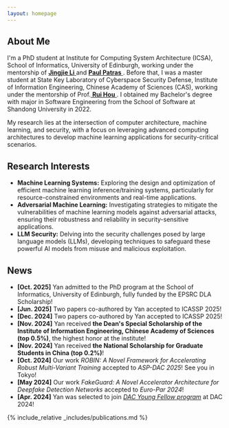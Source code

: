 ```yaml
---
layout: homepage
---
```


## About Me

I'm a PhD student at Institute for Computing System Architecture (ICSA), School of Informatics, University of Edinburgh, working under the mentorship of <a href="https://jingjieli.me/" target="_blank"> **Jingjie Li** </a> and <a href="https://homepages.inf.ed.ac.uk/ppatras/" target="_blank"> **Paul Patras** </a>. Before that, I was a master student at State Key Laboratory of Cyberspace Security Defense, Institute of Information Engineering, Chinese Academy of Sciences (CAS), working under the mentorship of Prof.<a href="http://hourui-arch.net/" target="_blank"> **Rui Hou** </a>. I obtained my Bachelor's degree with major in Software Engineering from the School of Software at Shandong University in 2022. 

My research lies at the intersection of computer architecture, machine learning, and security, with a focus on leveraging advanced computing architectures to develop machine learning applications for security-critical scenarios. 

## Research Interests
- **Machine Learning Systems:** Exploring the design and optimization of efficient machine learning inference/training systems, particularly for resource-constrained environments and real-time applications.
- **Adversarial Machine Learning:** Investigating strategies to mitigate the vulnerabilities of machine learning models against adversarial attacks, ensuring their robustness and reliability in security-sensitive applications.
- **LLM Security:** Delving into the security challenges posed by large language models (LLMs), developing techniques to safeguard these powerful AI models from misuse and malicious exploitation.


## News
- **[Oct. 2025]** Yan admitted to the PhD program at the School of Informatics, University of Edinburgh, fully funded by the EPSRC DLA Scholarship!
- **[Jun. 2025]** Two papers co-authored by Yan accepted to ICASSP 2025!
- **[Dec. 2024]** Two papers co-authored by Yan accepted to ICASSP 2025!
- **[Nov. 2024]** Yan received **the Dean's Special Scholarship of the Institute of Information Engineering, Chinese Academy of Sciences (top 0.5%)**, the highest honor at the institute!
- **[Nov. 2024]** Yan received **the National Scholarship for Graduate Students in China (top 0.2%)**! 
- **[Oct. 2024]** Our work *ROBIN: A Novel Framework for Accelerating Robust Multi-Variant Training* accepted to *ASP-DAC 2025*! See you in Tokyo!
- **[May 2024]** Our work *FakeGuard: A Novel Accelerator Architecture for Deepfake Detection Networks* accepted to *Euro-Par 2024*! 
- **[Apr. 2024]** Yan was selected to join <a href="https://www.dac.com/Attend/Students-Scholarships/Young-Student-Fellow-Program" target="_blank">*DAC Young Fellow program*</a> at DAC 2024! 


{% include_relative _includes/publications.md %}


<!-- Google tag (gtag.js) -->
<script async src="https://www.googletagmanager.com/gtag/js?id=G-D278NKEDD9"></script>
<script>
  window.dataLayer = window.dataLayer || [];
  function gtag(){dataLayer.push(arguments);}
  gtag('js', new Date());

  gtag('config', 'G-D278NKEDD9');
</script>

